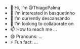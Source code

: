 - 👋 Hi, I’m @ThiagoPalma
- 👀 I’m interested in basquetinho
- 🌱 I’m currently descansando
- 💞️ I’m looking to collaborate on 
- 📫 How to reach me ...
- 😄 Pronouns: ...
- ⚡ Fun fact: ...

<!---
ThiagoPalma/ThiagoPalma is a ✨ special ✨ repository because its `README.md` (this file) appears on your GitHub profile.
You can click the Preview link to take a look at your changes.
--->
